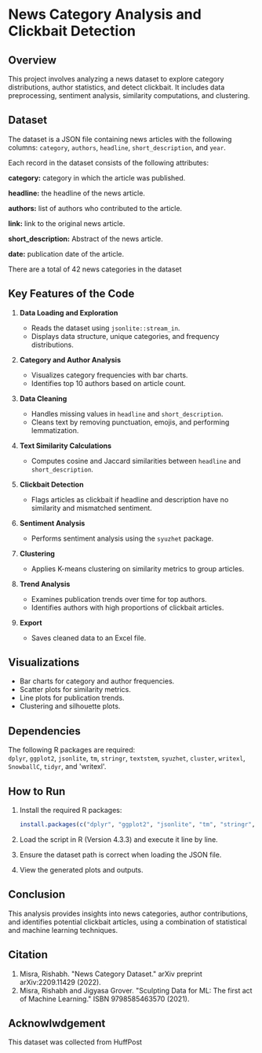# News Category Analysis and Clickbait Detection

## Overview

This project involves analyzing a news dataset to explore category distributions, author statistics, and detect clickbait. It includes data preprocessing, sentiment analysis, similarity computations, and clustering.

## Dataset

The dataset is a JSON file containing news articles with the following columns: `category`, `authors`, `headline`, `short_description`, and `year`.

Each record in the dataset consists of the following attributes:

**category:** category in which the article was published.

**headline:** the headline of the news article.

**authors:** list of authors who contributed to the article.

**link:** link to the original news article.

**short_description:** Abstract of the news article.

**date:** publication date of the article.

There are a total of 42 news categories in the dataset

## Key Features of the Code

1. **Data Loading and Exploration**  
   - Reads the dataset using `jsonlite::stream_in`.
   - Displays data structure, unique categories, and frequency distributions.

2. **Category and Author Analysis**  
   - Visualizes category frequencies with bar charts.
   - Identifies top 10 authors based on article count.

3. **Data Cleaning**  
   - Handles missing values in `headline` and `short_description`.
   - Cleans text by removing punctuation, emojis, and performing lemmatization.

4. **Text Similarity Calculations**  
   - Computes cosine and Jaccard similarities between `headline` and `short_description`.

5. **Clickbait Detection**  
   - Flags articles as clickbait if headline and description have no similarity and mismatched sentiment.

6. **Sentiment Analysis**  
   - Performs sentiment analysis using the `syuzhet` package.

7. **Clustering**  
   - Applies K-means clustering on similarity metrics to group articles.

8. **Trend Analysis**  
   - Examines publication trends over time for top authors.
   - Identifies authors with high proportions of clickbait articles.

9. **Export**  
   - Saves cleaned data to an Excel file.

## Visualizations

- Bar charts for category and author frequencies.
- Scatter plots for similarity metrics.
- Line plots for publication trends.
- Clustering and silhouette plots.

## Dependencies

The following R packages are required:  
`dplyr`, `ggplot2`, `jsonlite`, `tm`, `stringr`, `textstem`, `syuzhet`, `cluster`, `writexl`, `SnowballC`, `tidyr`, and 'writexl'.

## How to Run

1. Install the required R packages:  
   ```R
   install.packages(c("dplyr", "ggplot2", "jsonlite", "tm", "stringr", "textstem", "syuzhet", "cluster", "writexl", "SnowballC", "tidyr", "writexl"))
   ```

2. Load the script in R (Version 4.3.3) and execute it line by line.

3. Ensure the dataset path is correct when loading the JSON file.

4. View the generated plots and outputs.

## Conclusion

This analysis provides insights into news categories, author contributions, and identifies potential clickbait articles, using a combination of statistical and machine learning techniques.

## Citation
1. Misra, Rishabh. "News Category Dataset." arXiv preprint arXiv:2209.11429 (2022).
2. Misra, Rishabh and Jigyasa Grover. "Sculpting Data for ML: The first act of Machine Learning." ISBN 9798585463570 (2021).

## Acknowlwdgement
This dataset was collected from HuffPost

